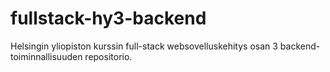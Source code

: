 # fullstack-hy3-backend
Helsingin yliopiston kurssin full-stack websovelluskehitys osan 3 backend-toiminnallisuuden repositorio.
